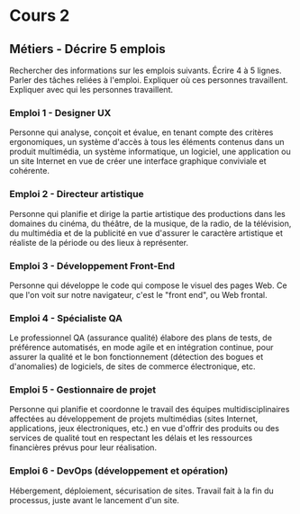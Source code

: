 # Cours 2
## Métiers - Décrire 5 emplois 
Rechercher des informations sur les emplois suivants. Écrire 4 à 5 lignes. Parler des tâches reliées à l'emploi. Expliquer où ces personnes travaillent. Expliquer avec qui les personnes travaillent. 

### Emploi 1 - Designer UX
Personne qui analyse, conçoit et évalue, en tenant compte des critères ergonomiques, un système d'accès à tous les éléments contenus dans un produit multimédia, un système informatique, un logiciel, une application ou un site Internet en vue de créer une interface graphique conviviale et cohérente.

### Emploi 2 - Directeur artistique
Personne qui planifie et dirige la partie artistique des productions dans les domaines du cinéma, du théâtre, de la musique, de la radio, de la télévision, du multimédia et de la publicité en vue d'assurer le caractère artistique et réaliste de la période ou des lieux à représenter.

### Emploi 3 - Développement Front-End
Personne qui développe le code qui compose le visuel des pages Web. Ce que l'on voit sur notre navigateur, c'est le "front end", ou Web frontal.

### Emploi 4 - Spécialiste QA
Le professionnel QA (assurance qualité) élabore des plans de tests, de préférence automatisés, en mode agile et en intégration continue, pour assurer la qualité et le bon fonctionnement (détection des bogues et d'anomalies) de logiciels, de sites de commerce électronique, etc.

### Emploi 5 - Gestionnaire de projet
Personne qui planifie et coordonne le travail des équipes multidisciplinaires affectées au développement de projets multimédias (sites Internet, applications, jeux électroniques, etc.) en vue d'offrir des produits ou des services de qualité tout en respectant les délais et les ressources financières prévus pour leur réalisation.

### Emploi 6 - DevOps (développement et opération)
Hébergement, déploiement, sécurisation de sites. Travail fait à la fin du processus, juste avant le lancement d'un site.
